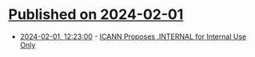 # [Published on 2024-02-01](index.md)

* [2024-02-01, 12:23:00](https://soylentnews.org/article.pl?sid=24/01/31/1445235&from=rss) - [ICANN Proposes .INTERNAL for Internal Use Only](https://soylentnews.org/article.pl?sid=24/01/31/1445235&from=rss)
